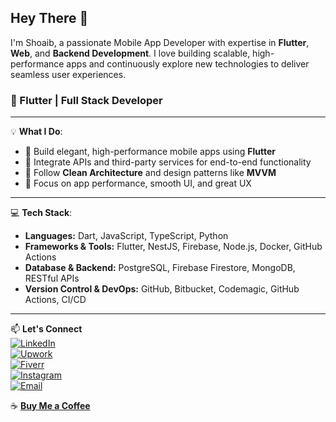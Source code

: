## Hey There 👋

I'm Shoaib, a passionate Mobile App Developer with expertise in **Flutter**, **Web**, and **Backend Development**. I love building scalable, high-performance apps and continuously explore new technologies to deliver seamless user experiences.

### 🚀 Flutter | Full Stack Developer

---

💡 **What I Do**:

- 📱 Build elegant, high-performance mobile apps using **Flutter**
- 🔗 Integrate APIs and third-party services for end-to-end functionality
- 🧱 Follow **Clean Architecture** and design patterns like **MVVM**
- 🚀 Focus on app performance, smooth UI, and great UX

---

💻 **Tech Stack**:

- **Languages:** Dart, JavaScript, TypeScript, Python
- **Frameworks & Tools:** Flutter, NestJS, Firebase, Node.js, Docker, GitHub Actions
- **Database & Backend:** PostgreSQL, Firebase Firestore, MongoDB, RESTful APIs
- **Version Control & DevOps:** GitHub, Bitbucket, Codemagic, GitHub Actions, CI/CD

---

📫 **Let's Connect**  
[![LinkedIn](https://img.shields.io/badge/LinkedIn-blue?style=for-the-badge&logo=linkedin)](https://linkedin.com/in/shoaib-fayyaz-886207260/)  
[![Upwork](https://img.shields.io/badge/Upwork-6FDA44?style=for-the-badge&logo=upwork)](https://www.upwork.com/freelancers/yourprofile)  
[![Fiverr](https://img.shields.io/badge/Fiverr-1DBF73?style=for-the-badge&logo=fiverr)](https://www.fiverr.com/yourusername)  
[![Instagram](https://img.shields.io/badge/Instagram-E4405F?style=for-the-badge&logo=instagram&logoColor=white)](https://instagram.com/shabby646)  
[![Email](https://img.shields.io/badge/Email-D14836?style=for-the-badge&logo=gmail&logoColor=white)](mailto:shoaib.chrome@gmail.com)

☕ [**Buy Me a Coffee**](https://www.buymeacoffee.com/yourusername)
